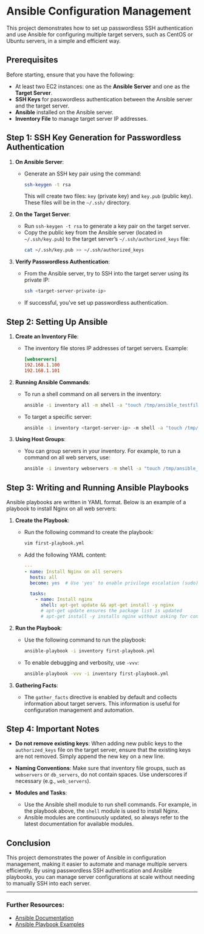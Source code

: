 # Ansible Configuration Management

This project demonstrates how to set up passwordless SSH authentication and use Ansible for configuring multiple target servers, such as CentOS or Ubuntu servers, in a simple and efficient way.

## Prerequisites

Before starting, ensure that you have the following:
- At least two EC2 instances: one as the **Ansible Server** and one as the **Target Server**.
- **SSH Keys** for passwordless authentication between the Ansible server and the target server.
- **Ansible** installed on the Ansible server.
- **Inventory File** to manage target server IP addresses.

## Step 1: SSH Key Generation for Passwordless Authentication

1. **On Ansible Server**:
   - Generate an SSH key pair using the command:
     ```bash
     ssh-keygen -t rsa
     ```
     This will create two files: `key` (private key) and `key.pub` (public key). These files will be in the `~/.ssh/` directory.

2. **On the Target Server**:
   - Run `ssh-keygen -t rsa` to generate a key pair on the target server.
   - Copy the public key from the Ansible server (located in `~/.ssh/key.pub`) to the target server’s `~/.ssh/authorized_keys` file:
     ```bash
     cat ~/.ssh/key.pub >> ~/.ssh/authorized_keys
     ```

3. **Verify Passwordless Authentication**:
   - From the Ansible server, try to SSH into the target server using its private IP:
     ```bash
     ssh <target-server-private-ip>
     ```
   - If successful, you've set up passwordless authentication.

## Step 2: Setting Up Ansible

1. **Create an Inventory File**:
   - The inventory file stores IP addresses of target servers. Example:
     ```ini
     [webservers]
     192.168.1.100
     192.168.1.101
     ```

2. **Running Ansible Commands**:
   - To run a shell command on all servers in the inventory:
     ```bash
     ansible -i inventory all -m shell -a "touch /tmp/ansible_testfile"
     ```
   - To target a specific server:
     ```bash
     ansible -i inventory <target-server-ip> -m shell -a "touch /tmp/ansible_testfile"
     ```

3. **Using Host Groups**:
   - You can group servers in your inventory. For example, to run a command on all web servers, use:
     ```bash
     ansible -i inventory webservers -m shell -a "touch /tmp/ansible_testfile"
     ```

## Step 3: Writing and Running Ansible Playbooks

Ansible playbooks are written in YAML format. Below is an example of a playbook to install Nginx on all web servers:

1. **Create the Playbook**:
   - Run the following command to create the playbook:
     ```bash
     vim first-playbook.yml
     ```
   - Add the following YAML content:
     ```yaml
     ---
     - name: Install Nginx on all servers
       hosts: all
       become: yes  # Use 'yes' to enable privilege escalation (sudo)

       tasks:
         - name: Install nginx
           shell: apt-get update && apt-get install -y nginx
           # apt-get update ensures the package list is updated
           # apt-get install -y installs nginx without asking for confirmation
     ```

2. **Run the Playbook**:
   - Use the following command to run the playbook:
     ```bash
     ansible-playbook -i inventory first-playbook.yml
     ```
   - To enable debugging and verbosity, use `-vvv`:
     ```bash
     ansible-playbook -vvv -i inventory first-playbook.yml
     ```

3. **Gathering Facts**:
   - The `gather_facts` directive is enabled by default and collects information about target servers. This information is useful for configuration management and automation.

## Step 4: Important Notes

- **Do not remove existing keys**: When adding new public keys to the `authorized_keys` file on the target server, ensure that the existing keys are not removed. Simply append the new key on a new line.
  
- **Naming Conventions**: Make sure that inventory file groups, such as `webservers` or `db_servers`, do not contain spaces. Use underscores if necessary (e.g., `web_servers`).

- **Modules and Tasks**:
   - Use the Ansible shell module to run shell commands. For example, in the playbook above, the `shell` module is used to install Nginx.
   - Ansible modules are continuously updated, so always refer to the latest documentation for available modules.

## Conclusion

This project demonstrates the power of Ansible in configuration management, making it easier to automate and manage multiple servers efficiently. By using passwordless SSH authentication and Ansible playbooks, you can manage server configurations at scale without needing to manually SSH into each server.

---

### Further Resources:
- [Ansible Documentation](https://docs.ansible.com/)
- [Ansible Playbook Examples](https://github.com/ansible/ansible-examples)

